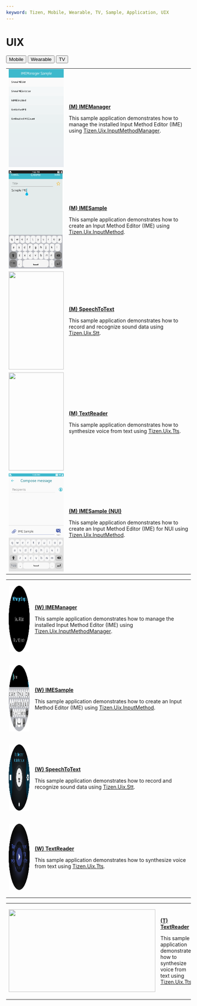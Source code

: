 ```yaml
---
keyword: Tizen, Mobile, Wearable, TV, Sample, Application, UIX
---
```


# UIX

<!--
For MD:
-->

<link href="../css/dotnet-samples.css" ref="stylesheet">

<!--
for TD:

<style type="text/css">
    Please copy dotnet-samples.css and paste it here
</script>
-->

<div class="sampletab">
<button class="tablinks" onclick="openProfile(event, 'Mobile')" id="defaultOpen">Mobile</button> <button class="tablinks" onclick="openProfile(event, 'Wearable')">Wearable</button> <button class="tablinks" onclick="openProfile(event, 'TV')">TV</button>
</div>

<!-- Tab content -->
<div class="tabcontent" id="Mobile">
<table>
	<tbody>
		<tr>
			<td><img alt="" height="267" src="media/m59imemanager.png" width="150"/></td>
			<td>
			<p><a href="https://github.com/Samsung/Tizen-CSharp-Samples/tree/master/Mobile/Xamarin.Forms/IMEManager" target="_blank"><strong>(M) IMEManager</strong></a></p>
			<p>This sample application demonstrates how to manage the installed Input Method Editor (IME) using <a href="/application/dotnet/api/TizenFX/latest/api/Tizen.Uix.InputMethodManager.html" target="_blank">Tizen.Uix.InputMethodManager</a>.</p>
			</td>
		</tr>
		<tr>
			<td><img alt="" height="267" src="media/m58imesample.png" width="150"/></td>
			<td>
			<p><a href="https://github.com/Samsung/Tizen-CSharp-Samples/tree/master/Mobile/Xamarin.Forms/IMESample" target="_blank"><strong>(M) IMESample</strong></a></p>
			<p>This sample application demonstrates how to create an Input Method Editor (IME) using <a href="/application/dotnet/api/TizenFX/latest/api/Tizen.Uix.InputMethod.html" target="_blank">Tizen.Uix.InputMethod</a>.</p>
			</td>
		</tr>
		<tr>
			<td><img alt="" height="267" src="media/m32speechtotext.png" width="150"/></td>
			<td>
			<p><a href="https://github.com/Samsung/Tizen-CSharp-Samples/tree/master/Mobile/Xamarin.Forms/SpeechToText" target="_blank"><strong>(M) SpeechToText</strong></a></p>
			<p>This sample application demonstrates how to record and recognize sound data using <a href="/application/dotnet/api/TizenFX/latest/api/Tizen.Uix.Stt.html" target="_blank">Tizen.Uix.Stt</a>.</p>
			</td>
		</tr>
		<tr>
			<td><img alt="" height="267" src="media/m29textreader.png" width="150"/></td>
			<td>
			<p><a href="https://github.com/Samsung/Tizen-CSharp-Samples/tree/master/Mobile/Xamarin.Forms/TextReader" target="_blank"><strong>(M) TextReader</strong></a></p>
			<p>This sample application demonstrates how to synthesize voice from text using <a href="/application/dotnet/api/TizenFX/latest/api/Tizen.Uix.Tts.html" target="_blank">Tizen.Uix.Tts</a>.</p>
			</td>
		</tr>
		<tr>
			<td><img alt="" height="267" src="media/m76imesample.png" width="150"/></td>
			<td>
			<p><a href="https://github.com/Samsung/Tizen-CSharp-Samples/tree/master/Mobile/NUI/IMESample" target="_blank"><strong>(M) IMESample (NUI)</strong></a></p>
			<p>This sample application demonstrates how to create an Input Method Editor (IME) for NUI using <a href="/application/dotnet/api/TizenFX/latest/api/Tizen.Uix.InputMethod.html" target="_blank">Tizen.Uix.InputMethod</a>.</p>
			</td>
		</tr>
	</tbody>
</table>
</div>

<div class="tabcontent" id="Wearable">
<table>
	<tbody>
		<tr>
			<td>
			<p><img alt="" height="180" src="media/w73imemanager.png" width="180"/></p>
			</td>
			<td>
			<p><a href="https://github.com/Samsung/Tizen-CSharp-Samples/tree/master/Wearable/Xamarin.Forms/IMEManager" target="_blank"><strong>(W) IMEManager</strong></a></p>
			<p>This sample application demonstrates how to manage the installed Input Method Editor (IME) using <a href="/application/dotnet/api/TizenFX/latest/api/Tizen.Uix.InputMethodManager.html" target="_blank">Tizen.Uix.InputMethodManager</a>.</p>
			</td>
		</tr>
		<tr>
			<td>
			<p><img alt="" height="180" src="media/w72imesample.png" width="180"/></p>
			</td>
			<td>
			<p><a href="https://github.com/Samsung/Tizen-CSharp-Samples/tree/master/Wearable/Xamarin.Forms/IMESample" target="_blank"><strong>(W) IMESample</strong></a></p>
			<p>This sample application demonstrates how to create an Input Method Editor (IME) using <a href="/application/dotnet/api/TizenFX/latest/api/Tizen.Uix.InputMethod.html" target="_blank">Tizen.Uix.InputMethod</a>.</p>
			</td>
		</tr>
		<tr>
                        <td>
			<p><img alt="" height="180" src="media/w75speechtotext.png" width="180"/></p>
			</td>
			<td>
			<p><a href="https://github.com/Samsung/Tizen-CSharp-Samples/tree/master/Wearable/Xamarin.Forms/SpeechToText" target="_blank"><strong>(W) SpeechToText</strong></a></p>
			<p>This sample application demonstrates how to record and recognize sound data using <a href="/application/dotnet/api/TizenFX/latest/api/Tizen.Uix.Stt.html" target="_blank">Tizen.Uix.Stt</a>.</p>
			</td>
		</tr>
		<tr>
			<td>
			<p><img alt="" height="180" src="media/w67textreader.png" width="180"/></p>
			</td>
			<td>
                        <p><a href="https://github.com/Samsung/Tizen-CSharp-Samples/tree/master/Wearable/Xamarin.Forms/TextReader" target="_blank"><strong>(W) TextReader</strong></a></p>
			<p>This sample application demonstrates how to synthesize voice from text using <a href="/application/dotnet/api/TizenFX/latest/api/Tizen.Uix.Tts.html" target="_blank">Tizen.Uix.Tts</a>.</p>
			</td>
		</tr>
	</tbody>
</table>
</div>

<div class="tabcontent" id="TV">
<table>
	<tbody>
		<tr>
			<td>
			<p><img alt="" height="225" src="media/tv14textreader.png" width="400" /></p>
			</td>
			<td>
			<p><a href="https://github.com/Samsung/Tizen-CSharp-Samples/tree/master/TV/Xamarin.Forms/TextReader" target="_blank"><strong>(T) TextReader</strong></a></p>
			<p>This sample application demonstrates how to synthesize voice from text using <a href="/application/dotnet/api/TizenFX/latest/api/Tizen.Uix.Tts.html" target="_blank">Tizen.Uix.Tts</a>.</p>
			</td>
		</tr>
	</tbody>
</table>
</div>

<!--
For MD:
-->
<script src="../js/dotnet-samples.js"></script>

<!--
for TD:

<script>
  Please copy dotnet-samples.js and paste it here
</script>
-->
